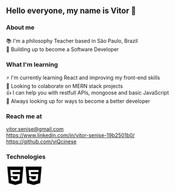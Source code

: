 ## Hello everyone, my name is Vitor 👋

### About me

<span> 📚 I'm a philosophy Teacher based in São Paulo, Brazil </span> <br>
<span> 💪 Building up to become a Software Developer </span><br>

### What I'm learning 

<span>⚡ I'm currently learning React and improving my front-end skills <span> <br>
<span>  🙌 Looking to colaborate on MERN stack projects </span> <br>
<span> 👍 I can help you with restfull APIs, mongoose and basic JavaScript </span> <br>
<span> 👀 Always looking up for ways to become a better developer </span> <br>

### Reach me at
<span> vitor.senise@gmail.com </span> <br>
<span> https://www.linkedin.com/in/vitor-senise-19b2501b0/ </span> <br>
<span> https://github.com/viQcinese </span> <br>
 
### Technologies
<img align="left" alt="HTML5" height="50px" src="./src/html5.svg" />
<img align="left" alt="HTML5" height="50px" src="./src/html5.svg" />
